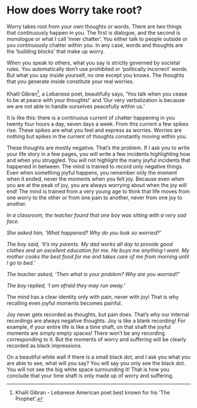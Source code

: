 # How does Worry take root?

Worry takes root from your own thoughts or words. There are two things that
continuously happen in you. The first is dialogue, and the second is monologue
or what I call ‘inner chatter’. You either talk to people outside or you
continuously chatter within you. In any case, words and thoughts are the
‘building blocks’ that make up worry.

When you speak to others, what you say is strictly governed by societal rules.
You automatically don’t use prohibited or ‘politically incorrect’ words. But
what you say inside yourself, no one except you knows. The thoughts that you
generate inside constitute your real worries.

Khalil Gibran[^1], a Lebanese poet, beautifully says, ‘You talk when you cease
to be at peace with your thoughts!’ and ‘Our very verbalization is because we
are not able to handle ourselves peacefully within us.’

It is like this: there is a continuous current of chatter happening in you
twenty four hours a day, seven days a week. From this current a few spikes rise.
These spikes are what you feel and express as worries. Worries are nothing but
spikes in the current of thoughts constantly moving within you.

These thoughts are mostly negative. That’s the problem. If I ask you to write
your life story in a few pages, you will write a few incidents highlighting how
and when you struggled. You will not highlight the many joyful incidents that
happened in between. The mind is trained to record only negative things. Even
when something joyful happens, you remember only the moment when it ended, never
the moments when you felt joy. Because even when you are at the peak of joy, you
are always worrying about when the joy will end! The mind is trained from a very
young age to think that life moves from one worry to the other or from one pain
to another, never from one joy to another.

_In a classroom, the teacher found that one boy was sitting with a very sad
face._

_She asked him, ‘What happened? Why do you look so worried?’_

_The boy said, ‘It’s my parents. My dad works all day to provide good clothes
and an excellent education for me. He buys me anything I want. My mother cooks
the best food for me and takes care of me from morning until I go to bed.’_

_The teacher asked, ‘Then what is your problem? Why are you worried?’_

_The boy replied, ‘I am afraid they may run away.’_

The mind has a clear identity only with pain, never with joy! That is why
recalling even joyful moments becomes painful.

Joy never gets recorded as thoughts, but pain does. That’s why our internal
recordings are always negative thoughts. Joy is like a blank recording! For
example, if your entire life is like a time shaft, on that shaft the joyful
moments are simply empty spaces! There won’t be any recording corresponding to
it. But the moments of worry and suffering will be clearly recorded as black
impressions.

On a beautiful white wall if there is a small black dot, and I ask you what you
are able to see, what will you say? You will say you only see the black dot. You
will not see the big white space surrounding it! That is how you conclude that
your time shaft is only made up of worry and suffering.

[^1]: Khalil Gibran - Lebanese American poet best known for his 'The Prophet'.

